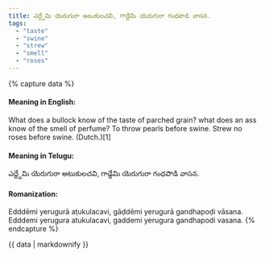 ```yaml
---
title: ఎద్ద్దేమి యెరుగురా అటుకులచవి, గాడ్దేమి యెరుగురా గంధపొడి వాసన.
tags:
  - "taste"
  - "swine"
  - "strew"
  - "smell"
  - "roses"
---
```


{% capture data %}
#### Meaning in English:
What does a bullock know of the taste of parched grain? what does an ass know of the smell of perfume?
To throw pearls before swine.
Strew no roses before swine. (Dutch.)[1]

#### Meaning in Telugu:
ఎద్ద్దేమి యెరుగురా అటుకులచవి, గాడ్దేమి యెరుగురా గంధపొడి వాసన.

#### Romanization:
Edddēmi yerugurā aṭukulacavi, gāḍdēmi yerugurā gandhapoḍi vāsana.
Edddemi yerugura atukulacavi, gaddemi yerugura gandhapodi vasana.
{% endcapture %}

{{ data | markdownify }}

